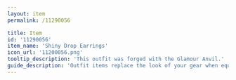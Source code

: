 ```yaml
---
layout: item
permalink: /11290056

title: Item
id: '11290056'
item_name: 'Shiny Drop Earrings'
icon_url: '11200056.png'
tooltip_description: 'This outfit was forged with the Glamour Anvil.'
guide_description: 'Outfit items replace the look of your gear when equipped.'
---
```

